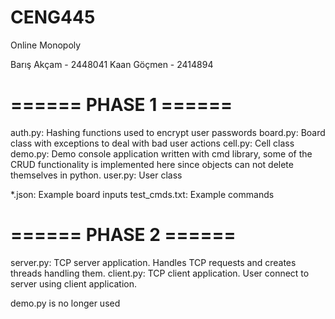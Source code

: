 # CENG445 #
Online Monopoly

Barış Akçam - 2448041
Kaan Göçmen - 2414894

# ====== PHASE 1 ====== #
auth.py: Hashing functions used to encrypt user passwords
board.py: Board class with exceptions to deal with bad user actions
cell.py: Cell class
demo.py: Demo console application written with cmd library, some of the CRUD functionality is implemented here since objects can not delete themselves in python.
user.py: User class

*.json: Example board inputs
test_cmds.txt: Example commands

# ====== PHASE 2 ====== #
server.py: TCP server application. Handles TCP requests and creates threads handling them.
client.py: TCP client application. User connect to server using client application.

demo.py is no longer used